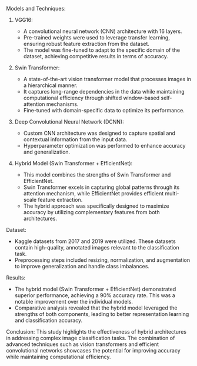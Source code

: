 
 Models and Techniques:

1. VGG16:
   - A convolutional neural network (CNN) architecture with 16 layers.
   - Pre-trained weights were used to leverage transfer learning, ensuring robust feature extraction from the dataset.
   - The model was fine-tuned to adapt to the specific domain of the dataset, achieving competitive results in terms of accuracy.

2. Swin Transformer:
   - A state-of-the-art vision transformer model that processes images in a hierarchical manner.
   - It captures long-range dependencies in the data while maintaining computational efficiency through shifted window-based self-attention mechanisms.
   - Fine-tuned with domain-specific data to optimize its performance.

3. Deep Convolutional Neural Network (DCNN):
   - Custom CNN architecture was designed to capture spatial and contextual information from the input data.
   - Hyperparameter optimization was performed to enhance accuracy and generalization.

4. Hybrid Model (Swin Transformer + EfficientNet):
   - This model combines the strengths of Swin Transformer and EfficientNet.
   - Swin Transformer excels in capturing global patterns through its attention mechanism, while EfficientNet provides efficient multi-scale feature extraction.
   - The hybrid approach was specifically designed to maximize accuracy by utilizing complementary features from both architectures.

Dataset:
- Kaggle datasets from 2017 and 2019 were utilized. These datasets contain high-quality, annotated images relevant to the classification task.
- Preprocessing steps included resizing, normalization, and augmentation to improve generalization and handle class imbalances.

Results:
- The hybrid model (Swin Transformer + EfficientNet) demonstrated superior performance, achieving a 90% accuracy rate. This was a notable improvement over the individual models.
- Comparative analysis revealed that the hybrid model leveraged the strengths of both components, leading to better representation learning and classification accuracy.

Conclusion:
This study highlights the effectiveness of hybrid architectures in addressing complex image classification tasks. The combination of advanced techniques such as vision transformers and efficient convolutional networks showcases the potential for improving accuracy while maintaining computational efficiency.

